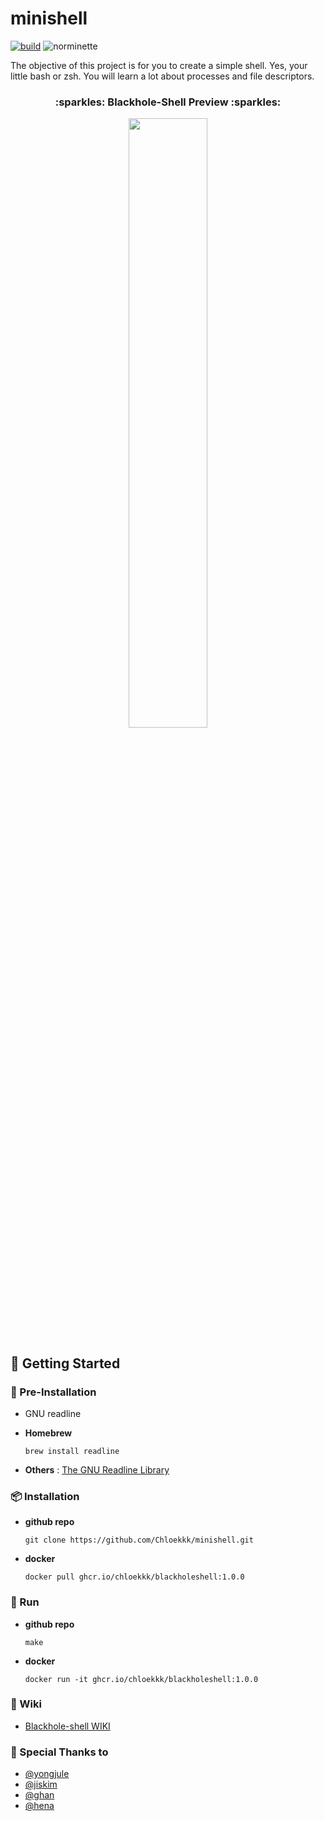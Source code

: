 # minishell
[![build](https://github.com/Chloekkk/minishell/actions/workflows/build.yml/badge.svg)](https://github.com/Chloekkk/minishell/actions/workflows/build.yml)
![norminette](https://github.com/Chloekkk/minishell/workflows/norminette/badge.svg)

The objective of this project is for you to create a simple shell. Yes, your little bash or zsh. You will learn a lot about processes and file descriptors.

<h3 align="center">
  <p align="center">:sparkles: Blackhole-Shell Preview :sparkles:</p>
   <img width="50%" src="https://user-images.githubusercontent.com/51353146/177104676-e7b2fc40-2ce7-40b3-95f3-9dbb5e7fe92f.gif" />
</h3>

## 🚩 Getting Started

### :seedling: Pre-Installation
- GNU readline

- **Homebrew**
  ```shell
  brew install readline
  ```

- **Others** : [The GNU Readline Library](https://tiswww.case.edu/php/chet/readline/rltop.html)


### 📦 Installation
- **github repo**
  ```shell
  git clone https://github.com/Chloekkk/minishell.git
  ```

- **docker**
  ```shell
  docker pull ghcr.io/chloekkk/blackholeshell:1.0.0
  ```


### 🚀 Run
- **github repo**
  ```shell
  make
  ```

- **docker**
  ```shell
  docker run -it ghcr.io/chloekkk/blackholeshell:1.0.0
  ```

### 📖 Wiki
- [Blackhole-shell WIKI](https://github.com/Chloekkk/minishell/wiki)

### :tada: Special Thanks to
- [@yongjule](https://github.com/yongjulejule)
- [@jiskim](https://github.com/jis-kim)
- [@ghan](https://github.com/42ghan)
- [@hena]()
